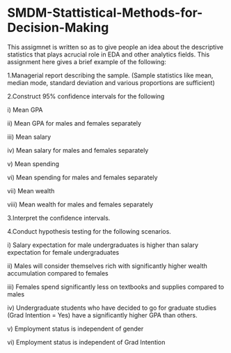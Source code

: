 # SMDM-Stattistical-Methods-for-Decision-Making

This assigmnet is written so as to give people an idea about the descriptive statistics that plays acrucial role in EDA and other analytics 
fields. This assignment here gives a brief example of the following:


1.Managerial report describing the sample. (Sample statistics like mean, median mode, standard deviation and various proportions are sufficient)


2.Construct 95% confidence intervals for the following

i) Mean GPA

ii) Mean GPA for males and females separately

iii) Mean salary

iv) Mean salary for males and females separately

v) Mean spending

vi) Mean spending for males and females separately

vii) Mean wealth

viii) Mean wealth for males and females separately


3.Interpret the confidence intervals.


4.Conduct hypothesis testing for the following scenarios.

i) Salary expectation for male undergraduates is higher than salary expectation for female undergraduates

ii) Males will consider themselves rich with significantly higher wealth accumulation compared to females

iii) Females spend significantly less on textbooks and supplies compared to males

iv) Undergraduate students who have decided to go for graduate studies (Grad Intention = Yes) have a significantly higher GPA than 
others.

v) Employment status is independent of gender

vi) Employment status is independent of Grad Intention
